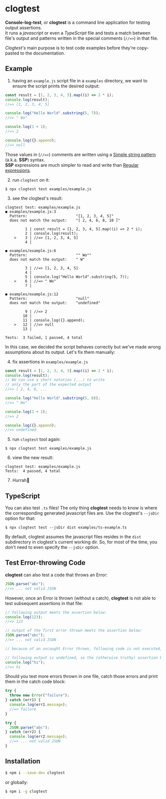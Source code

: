 # clogtest

**Console-log-test**, or **clogtest** is a command line application for testing output assertions.  
It runs a _javascript_ or even a _TypeScript_ file and tests a match between file's output and patterns written in the special comments (`//=>`) in that file.

_Clogtest's_ main purpose is to test code examples before they're copy-pasted to the documentation.

## Example

1. having an `example.js` script file in a `examples` directory, we want to ensure the script prints the desired output:

```js
const result = [1, 2, 3, 4, 5].map((i) => 2 * i);
console.log(result);
//=> [1, 2, 3, 4, 5]

console.log("Hello World".substring(5, 7));
//=> " Wo"

console.log(1 + 1);
//=> 2

console.log({}.append);
//=> null
```

Those values in (`//=>`) comments are written using a [Simple string pattern](https://github.com/tomaskraus/simple-string-pattern) (a.k.a. **SSP**) syntax.  
**SSP** expressions are much simpler to read and write than [Regular expressions](https://developer.mozilla.org/en-US/docs/Web/JavaScript/Guide/Regular_expressions).

2. run `clogtest` on it:

```
$ npx clogtest test examples/example.js
```

3. see the clogtest's result:

```
clogtest test: examples/example.js
● examples/example.js:3
  Pattern:                      "[1, 2, 3, 4, 5]"
  does not match the output:    "[ 2, 4, 6, 8, 10 ]"

         1 | const result = [1, 2, 3, 4, 5].map((i) => 2 * i);
         2 | console.log(result);
    >    3 | //=> [1, 2, 3, 4, 5]
         4 |

● examples/example.js:6
  Pattern:                      "" Wo""
  does not match the output:    " W"

         3 | //=> [1, 2, 3, 4, 5]
         4 |
         5 | console.log("Hello World".substring(5, 7));
    >    6 | //=> " Wo"
         7 |

● examples/example.js:12
  Pattern:                      "null"
  does not match the output:    "undefined"

         9 | //=> 2
        10 |
        11 | console.log({}.append);
    >   12 | //=> null
        13 |

Tests:  3 failed, 1 passed, 4 total
```

In this case, we decided the script behaves correctly but we've made wrong assumptions about its output. Let's fix them manually:

4. fix assertions in `examples/example.js`

```js
const result = [1, 2, 3, 4, 5].map((i) => 2 * i);
console.log(result);
// We can use a short notation (...) to write
// only the part of the expected output
//=> [ 2, 4, 6, ...

console.log("Hello World".substring(5, 8));
//=> " Wo"

console.log(1 + 1);
//=> 2

console.log({}.append);
//=> undefined
```

5. run `clogtest` tool again:

```
$ npx clogtest test examples/example.js
```

6. view the new result:

```
clogtest test: examples/example.js
Tests:  4 passed, 4 total
```

7. Hurrah🙂

## TypeScript

You can also test `.ts` files! The only thing **clogtest** needs to know is where the corresponding generated javascript files are. Use the clogtest's `--jsDir` option for that:

```
$ npx clogtest test --jsDir dist examples/ts-example.ts
```

By default, clogtest assumes the javascript files resides in the `dist` subdirectory in clogtest's current working dir. So, for most of the time, you don't need to even specify the `--jsDir` option.

## Test Error-throwing Code

**clogtest** can also test a code that throws an Error:

```js
JSON.parse("abc");
//=> ... not valid JSON
```

However, once an Error is thrown (without a catch), **clogtest** is not able to test subsequent assertions in that file:

```js
// following output meets the assertion below:
console.log(123);
//=> 123

// output of the first error thrown meets the assertion below:
JSON.parse("abc");
//=> ... not valid JSON

// because of an uncaught Error thrown, following code is not executed, so no further output is available to the clogtest tool

// following output is undefined, so the (otherwise truthy) assertion below fails:
console.log("hi");
//=> hi
```

Should you test more errors thrown in one file, catch those errors and print them in the catch code block:

```js
try {
  throw new Error("failure");
} catch (err1) {
  console.log(err1.message);
  //=> failure
}

try {
  JSON.parse("abc");
} catch (err2) {
  console.log(err2.message);
  //=> ... not valid JSON
}
```

## Installation

```bash
$ npm i --save-dev clogtest
```

or globally:

```bash
$ npm i -g clogtest
```
